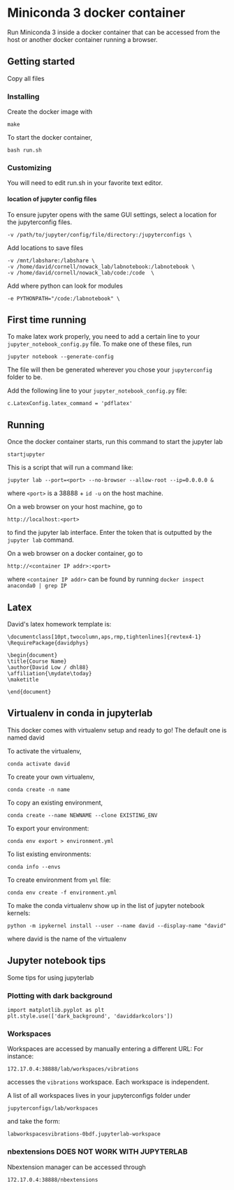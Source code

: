 # Miniconda 3 docker container

Run Miniconda 3 inside a docker container that 
can be accessed from the host or another docker 
container running a browser.

## Getting started
Copy all files

### Installing
Create the docker image with 
```
make
```

To start the docker container,
```
bash run.sh
```

### Customizing
You will need to edit run.sh in your favorite text editor.

#### location of jupyter config files
To ensure jupyter opens with the same GUI settings, select
a location for the jupyterconfig files.
```
-v /path/to/jupyter/config/file/directory:/jupyterconfigs \
```

Add locations to save files
```
-v /mnt/labshare:/labshare \
-v /home/david/cornell/nowack_lab/labnotebook:/labnotebook \
-v /home/david/cornell/nowack_lab/code:/code  \
```

Add where python can look for modules
```
-e PYTHONPATH="/code:/labnotebook" \
```

## First time running
To make latex work properly, you need to add a certain
line to your `jupyter_notebook_config.py` file.  To 
make one of these files, run
```
jupyter notebook --generate-config
```
The file will then be generated wherever you chose your
`jupyterconfig` folder to be.

Add the following line to your `jupyter_notebook_config.py` file:
```
c.LatexConfig.latex_command = 'pdflatex'
```

## Running
Once the docker container starts, run this command 
to start the jupyter lab 
```
startjupyter
```
This is a script that will run a command like:
```
jupyter lab --port=<port> --no-browser --allow-root --ip=0.0.0.0 &
```
where `<port>` is a 38888 + `id -u` on the host machine.

On a web browser on your host machine, go to
```
http://localhost:<port>
```
to find the jupyter lab interface.  Enter the token that is outputted
by the ```jupyter lab``` command.

On a web browser on a docker container, go to
```
http://<container IP addr>:<port>
```
where ```<container IP addr>``` can be found by running
```docker inspect anaconda0 | grep IP```


## Latex
David's latex homework template is:
```
\documentclass[10pt,twocolumn,aps,rmp,tightenlines]{revtex4-1}
\RequirePackage{davidphys}

\begin{document}
\title{Course Name}
\author{David Low / dhl88}
\affiliation{\mydate\today}
\maketitle

\end{document}
```

## Virtualenv in conda in jupyterlab
This docker comes with virtualenv setup and ready to go!
The default one is named david

To activate the virtualenv,
```
conda activate david
```

To create your own virtualenv,
```
conda create -n name
```

To copy an existing environment,
```
conda create --name NEWNAME --clone EXISTING_ENV
```

To export your environment:
```
conda env export > environment.yml
```

To list existing environments:
```
conda info --envs
```

To create environment from ```yml``` file:
```
conda env create -f environment.yml
```

To make the conda virtualenv show up in the list of 
jupyter notebook kernels:
```
python -m ipykernel install --user --name david --display-name "david"
```
where david is the name of the virtualenv


## Jupyter notebook tips
Some tips for using jupyterlab

### Plotting with dark background
```
import matplotlib.pyplot as plt
plt.style.use(['dark_background', 'daviddarkcolors'])
```

### Workspaces
Workspaces are accessed by manually entering a different URL:
For instance: 
```
172.17.0.4:38888/lab/workspaces/vibrations
```
accesses the `vibrations` workspace.  Each workspace is independent.

A list of all workspaces lives in your jupyterconfigs folder under
```
jupyterconfigs/lab/workspaces
```
and take the form:
```
labworkspacesvibrations-0bdf.jupyterlab-workspace
```

### nbextensions DOES NOT WORK WITH JUPYTERLAB
Nbextension manager can be accessed through 
```
172.17.0.4:38888/nbextensions
```
